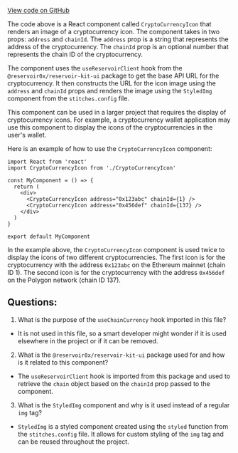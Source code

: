 [View code on GitHub](zoo-labs/zoo/blob/master/app/components/primitives/CryptoCurrencyIcon.tsx)

The code above is a React component called `CryptoCurrencyIcon` that renders an image of a cryptocurrency icon. The component takes in two props: `address` and `chainId`. The `address` prop is a string that represents the address of the cryptocurrency. The `chainId` prop is an optional number that represents the chain ID of the cryptocurrency. 

The component uses the `useReservoirClient` hook from the `@reservoir0x/reservoir-kit-ui` package to get the base API URL for the cryptocurrency. It then constructs the URL for the icon image using the `address` and `chainId` props and renders the image using the `StyledImg` component from the `stitches.config` file. 

This component can be used in a larger project that requires the display of cryptocurrency icons. For example, a cryptocurrency wallet application may use this component to display the icons of the cryptocurrencies in the user's wallet. 

Here is an example of how to use the `CryptoCurrencyIcon` component:

```
import React from 'react'
import CryptoCurrencyIcon from './CryptoCurrencyIcon'

const MyComponent = () => {
  return (
    <div>
      <CryptoCurrencyIcon address="0x123abc" chainId={1} />
      <CryptoCurrencyIcon address="0x456def" chainId={137} />
    </div>
  )
}

export default MyComponent
```

In the example above, the `CryptoCurrencyIcon` component is used twice to display the icons of two different cryptocurrencies. The first icon is for the cryptocurrency with the address `0x123abc` on the Ethereum mainnet (chain ID 1). The second icon is for the cryptocurrency with the address `0x456def` on the Polygon network (chain ID 137).
## Questions: 
 1. What is the purpose of the `useChainCurrency` hook imported in this file?
- It is not used in this file, so a smart developer might wonder if it is used elsewhere in the project or if it can be removed.

2. What is the `@reservoir0x/reservoir-kit-ui` package used for and how is it related to this component?
- The `useReservoirClient` hook is imported from this package and used to retrieve the `chain` object based on the `chainId` prop passed to the component.

3. What is the `StyledImg` component and why is it used instead of a regular `img` tag?
- `StyledImg` is a styled component created using the `styled` function from the `stitches.config` file. It allows for custom styling of the `img` tag and can be reused throughout the project.